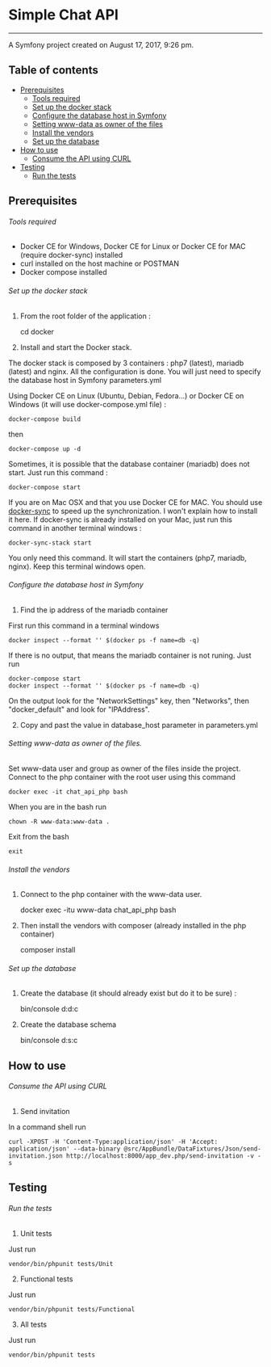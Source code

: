 # Simple Chat API
-----------------

A Symfony project created on August 17, 2017, 9:26 pm.

## Table of contents
- [Prerequisites](https://github.com/FGamess/simple-chat-api#prerequisites)
  - [Tools required](https://github.com/FGamess/simple-chat-api#tools-required)
  - [Set up the docker stack](https://github.com/FGamess/simple-chat-api#set-up-the-docker-stack)
  - [Configure the database host in Symfony](https://github.com/FGamess/simple-chat-api#configure-the-database-host-in-symfony)
  - [Setting www-data as owner of the files](https://github.com/FGamess/simple-chat-api#setting-www-data-as-owner-of-the-files)
  - [Install the vendors](https://github.com/FGamess/simple-chat-api#install-the-vendors)
  - [Set up the database](https://github.com/FGamess/simple-chat-api#set-up-the-database)
- [How to use](https://github.com/FGamess/simple-chat-api#how-to-use)
  - [Consume the API using CURL](https://github.com/FGamess/simple-chat-api#consume-the-api-using-curl)
- [Testing](https://github.com/FGamess/simple-chat-api#testing)
  - [Run the tests](https://github.com/FGamess/simple-chat-api#run-the-tests)


Prerequisites
-------------

###### Tools required

- Docker CE for Windows, Docker CE for Linux or Docker CE for MAC (require docker-sync) installed
- curl installed on the host machine or POSTMAN
- Docker compose installed

###### Set up the docker stack

1. From the root folder of the application :


    cd docker

2. Install and start the Docker stack.

The docker stack is composed by 3 containers : php7 (latest), mariadb (latest) and nginx. All the configuration is done. You will just need to specify the database host in Symfony parameters.yml

Using Docker CE on Linux (Ubuntu, Debian, Fedora...) or Docker CE on Windows (it will use docker-compose.yml file) :

    docker-compose build
then

    docker-compose up -d
Sometimes, it is possible that the database container (mariadb) does not start.
Just run this command :

    docker-compose start

If you are on Mac OSX and that you use Docker CE for MAC. You should use [docker-sync](http://docker-sync.io/) to speed up the synchronization. I won't explain how to install it here.
If docker-sync is already installed on your Mac, just run this command in another terminal windows :

    docker-sync-stack start
You only need this command. It will start the containers (php7, mariadb, nginx). Keep this terminal windows open.

###### Configure the database host in Symfony

1. Find the ip address of the mariadb container

First run this command in a terminal windows

    docker inspect --format '' $(docker ps -f name=db -q)

If there is no output, that means the mariadb container is not runing. Just run

    docker-compose start
    docker inspect --format '' $(docker ps -f name=db -q)

On the output look for the "NetworkSettings" key, then "Networks", then "docker_default" and look for "IPAddress".

2. Copy and past the value in database_host parameter in parameters.yml

###### Setting www-data as owner of the files.

Set www-data user and group as owner of the files inside the project. Connect to the php container with the root user using this command

    docker exec -it chat_api_php bash
When you are in the bash run

    chown -R www-data:www-data .
Exit from the bash

    exit

###### Install the vendors

1. Connect to the php container with the www-data user.


    docker exec -itu www-data chat_api_php bash

2. Then install the vendors with composer (already installed in the php container)


    composer install

###### Set up the database

1. Create the database (it should already exist but do it to be sure) :


    bin/console d:d:c

2. Create the database schema


    bin/console d:s:c


How to use
----------

###### Consume the API using CURL

1. Send invitation

In a command shell run

    curl -XPOST -H 'Content-Type:application/json' -H 'Accept: application/json' --data-binary @src/AppBundle/DataFixtures/Json/send-invitation.json http://localhost:8000/app_dev.php/send-invitation -v -s
	
	
Testing
-------

###### Run the tests

1. Unit tests

Just run


    vendor/bin/phpunit tests/Unit

2. Functional tests

Just run


    vendor/bin/phpunit tests/Functional

3. All tests

Just run


    vendor/bin/phpunit tests